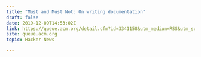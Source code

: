 ```yaml
---
title: "Must and Must Not: On writing documentation"
draft: false
date: 2019-12-09T14:53:02Z
link: https://queue.acm.org/detail.cfm?id=3341158&utm_medium=RSS&utm_source=hune
site: queue.acm.org
topic: Hacker News  

---
```


